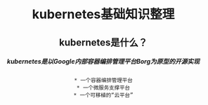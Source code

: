 <center><h1> kubernetes基础知识整理

## kubernetes是什么？

##### kubernetes是以Google内部容器编排管理平台Borg为原型的开源实现

	* 一个容器编排管理平台
	* 一个微服务支撑平台
	* 一个可移植的“云平台”

